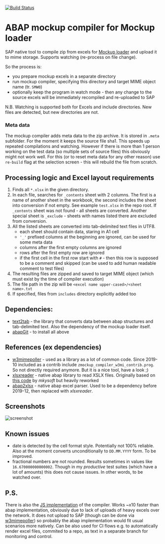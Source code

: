 [![Build Status](https://travis-ci.com/sbcgua/mockup_compiler.svg?branch=master)](https://travis-ci.com/sbcgua/mockup_compiler)

# ABAP mockup compiler for Mockup loader

SAP native tool to compile zip from excels for [Mockup loader](https://github.com/sbcgua/mockup_loader) and upload it to mime storage. Supports watching (re-process on file change).

So the process is:
- you prepare mockup excels in a separate directory
- run mockup compiler, specifying this directory and target MIME object name (tr. `SMW0`)
- optionally keep the program in watch mode - then any change to the source excels will be immediately recompiled and re-uploaded to SAP

N.B. Watching is supported both for Excels and include directories. New files are detected, but new directories are not.

### Meta data

The mockup compiler adds meta data to the zip archive. It is stored in `.meta` subfolder. For the moment it keeps the source file sha1. This speeds up repeated compilations and watching. However if there is more than 1 person working on the test data (so multiple sets of source files) this obviously might not work well. For this (or to reset meta data for any other reason) use `re-build` flag at the selection screen - this will rebuild the file from scratch.

## Processing logic and Excel layout requirements

1. Finds all `*.xlsx` in the given directory.
2. In each file, searches for `_contents` sheet with 2 columns. The first is a name of another sheet in the workbook, the second includes the sheet into conversion if not empty. See example `test.xlsx` in the repo root. If `_contents` sheet was not found - all sheets are converted. Another special sheet is `_exclude` - sheets with names listed there are excluded from conversion.
3. All the listed sheets are converted into tab-delimited text files in UTF8.
    - each sheet should contain data, staring in A1 cell
    - `'_'` prefixed columns at the beginning are ignored, can be used for some meta data
    - columns after the first empty columns are ignored
    - rows after the first empty row are ignored
    - if the first cell in the first row start with `#` - then this row is supposed to be a comment and skipped (can be used to add human readable comment to test files)
4. The resulting files are zipped and saved to target MIME object (which must exist by the time of compiler execution)
5. The file path in the zip will be `<excel name upper-cased>/<sheet name>.txt`
6. If specified, files from `includes` directory explicitly added too

## Dependencies:
- [text2tab](https://github.com/sbcgua/abap_data_parser) - the library that converts data between abap structures and tab-delimited text. Also the dependency of the mockup loader itself.
- [abapGit](https://github.com/larshp/abapGit) - to install all above

## References (ex dependencies)
- [w3mimepoller](https://github.com/sbcgua/abap_w3mi_poller) - used as a library as a lot of common code. Since 2019-10 included as a contrib include `zmockup_compiler_w3mi_contrib.prog`. So not directly required anymore. But it is a nice tool, have a look ;)
- [xlsxreader](https://github.com/sbcgua/xlsxreader/tree/custom) - native abap library to read XSLX files. Originally based on [this code](https://github.com/mkysoft/xlsxreader) by *mkysoft* but heavily reworked
- [abap2xlsx](https://github.com/ivanfemia/abap2xlsx) - native abap excel parser. Used to be a dependency before 2019-12, then replaced with *xlsxreader*.

## Screenshots

![screenshot](mc-screenshot.png)

## Known issues

- date is detected by the cell format style. Potentially not 100% reliable. Also at the moment converts unconditionally to `DD.MM.YYYY` form. To be improved.
- fractional numbers are not rounded. Results sometimes in values like `16.670000000000002`. Though in my *productive* test suites (which have a lot of amounts) this does not cause issues. In other words, to be watched over.

## P.S.

There is also the [JS implementation](https://github.com/sbcgua/mockup-compiler-js) of the compiler. Works ~x10 faster than abap implementation, obviously due to lack of uploads of heavy excels over the network. It does not upload to SAP (though can be done via [w3mimepoller](https://github.com/sbcgua/abap_w3mi_poller)) so probably the abap implementation would fit usual scenarios more natively. Can be also used for CI flows e.g. to automatically render excel files, commited to a repo, as text in a separate branch for monitoring and control.
